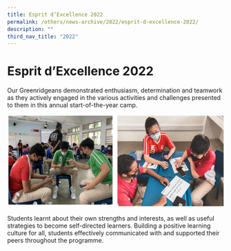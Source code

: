 ```yaml
---
title: Esprit d’Excellence 2022
permalink: /others/news-archive/2022/esprit-d-excellence-2022/
description: ""
third_nav_title: "2022"
---
```

# **Esprit d’Excellence 2022**

Our Greenridgeans demonstrated enthusiasm, determination and teamwork as they actively engaged in the various activities and challenges presented to them in this annual start-of-the-year camp.

![](/images/excellence.jpg)

Students learnt about their own strengths and interests, as well as useful strategies to become self-directed learners. Building a positive learning culture for all, students effectively communicated with and supported their peers throughout the programme.

